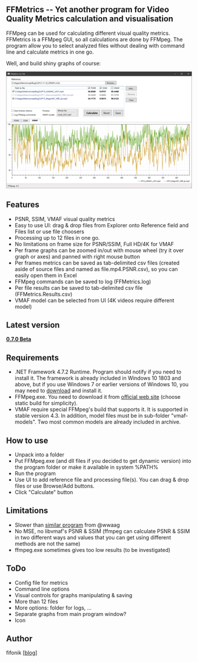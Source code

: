 ## FFMetrics -- Yet another program for Video Quality Metrics calculation and visualisation

FFMpeg can be used for calculating different visual quality metrics. FFMetrics is a FFMpeg GUI, so all calculations are done by FFMpeg.
The program allow you to select analyzed files without dealing with command line and calculate metrics in one go.

Well, and build shiny graphs of course:

<p align="center"><img src="screenshots/screenshot.png" width="1282"/></p>



## Features
- PSNR, SSIM, VMAF visual quality metrics
- Easy to use UI: drag & drop files from Explorer onto Reference field and Files list or use file choosers
- Processing up to 12 files in one go.
- No limitations on frame size for PSNR/SSIM, Full HD/4K for VMAF
- Per frame graphs can be zoomed in/out with mouse wheel (try it over graph or axes) and panned with right mouse button
- Per frames metrics can be saved as tab-delimited csv files (created aside of source files and named as file.mp4.PSNR.csv), so you can easily open them in Excel
- FFMpeg commands can be saved to log (FFMetrics.log)
- Per file results can be saved to tab-delimited csv file (FFMetrics.Results.csv)
- VMAF model can be selected from UI (4K videos require different model)



## Latest version
**[0.7.0 Beta](releases/)**



## Requirements
- .NET Framework 4.7.2 Runtime. Program should notify if you need to install it.
  The framework is already included in Windows 10 1803 and above, but if you use Windows 7 or earlier versions of Windows 10, you may need to [download](https://dotnet.microsoft.com/download/dotnet-framework/net472) and install it.
- FFMpeg.exe. You need to download it from [official web site](https://ffmpeg.org/download.html) (choose static build for simplicity).
- VMAF require special FFMpeg's build that supports it. It is supported in stable version 4.3.
  In addition, model files must be in sub-folder "vmaf-models". Two most common models are already included in archive.



## How to use
- Unpack into a folder
- Put FFMpeg.exe (and dll files if you decided to get dynamic version) into the program folder or make it available in system %PATH%
- Run the program
- Use UI to add reference file and processing file(s). You can drag & drop files or use Browse/Add buttons.
- Click "Calculate" button



## Limitations
- Slower than [similar program](https://tools4vegas.com/render-quality-metrics-ffmpeg/) from @wwaag
- No MSE, no libvmaf's PSNR & SSIM (ffmpeg can calculate PSNR & SSIM in two different ways and values that you can get using different methods are not the same)
- ffmpeg.exe sometimes gives too low results (to be investigated)



## ToDo
- Config file for metrics
- Command line options
- Visual controls for graphs manipulating & saving
- More than 12 files
- More options: folder for logs, ...
- Separate graphs from main program window?
- Icon



## Author
fifonik [[blog](http://fifonik.com/blog/)]
